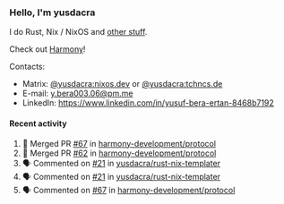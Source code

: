 ### Hello, I'm yusdacra

I do Rust, Nix / NixOS and [other stuff](https://yusdacra.gitlab.io/about).

Check out [Harmony](https://github.com/harmony-development)!

Contacts:
- Matrix: [@yusdacra:nixos.dev](https://matrix.to/#/@yusdacra:nixos.dev) or [@yusdacra:tchncs.de](https://matrix.to/#/@yusdacra:tchncs.de)
- E-mail: y.bera003.06@pm.me
- LinkedIn: https://www.linkedin.com/in/yusuf-bera-ertan-8468b7192

#### Recent activity

<!--START_SECTION:activity-->
1. 🎉 Merged PR [#67](https://github.com/harmony-development/protocol/pull/67) in [harmony-development/protocol](https://github.com/harmony-development/protocol)
2. 🎉 Merged PR [#62](https://github.com/harmony-development/protocol/pull/62) in [harmony-development/protocol](https://github.com/harmony-development/protocol)
3. 🗣 Commented on [#21](https://github.com/yusdacra/rust-nix-templater/issues/21) in [yusdacra/rust-nix-templater](https://github.com/yusdacra/rust-nix-templater)
4. 🗣 Commented on [#21](https://github.com/yusdacra/rust-nix-templater/issues/21) in [yusdacra/rust-nix-templater](https://github.com/yusdacra/rust-nix-templater)
5. 🗣 Commented on [#67](https://github.com/harmony-development/protocol/issues/67) in [harmony-development/protocol](https://github.com/harmony-development/protocol)
<!--END_SECTION:activity-->
